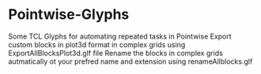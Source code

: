 # Pointwise-Glyphs
Some TCL Glyphs for automating repeated tasks in Pointwise
Export custom blocks in plot3d format in complex grids using ExportAllBlocksPlot3d.glf file
Rename the blocks in complex grids autmatically ot your prefred name and extension using renameAllblocks.glf
